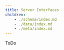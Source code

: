 ```yaml
---
title: Server Interfaces
children:
    - ./schema/index.md
    - ./data/index.md
    - ./meta/index.md
---
```


ToDo
